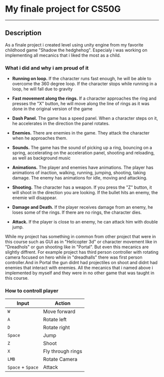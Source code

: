 # My finale project for CS50G

---

## Description

As a finale project i created level using unity engine from my favorite childhood game "Shadow the hedghehog". Especialy i was working on implementing all mecanics that i liked the most as a child.

### What i did and why i am proud of it

 - **Running on loop.** If the character runs fast enough, he will be able to overcome the 360 degree loop. If the character stops while running in a loop, he will fall due to gravity

 - **Fast movement along the rings.** If a character approaches the ring and presses the "X" button, he will move along the line of rings as it was done in the original version of the game

 - **Dash Panel.** The game has a speed panel. When a character steps on it, he accelerates in the direction the panel rotates.

 - **Enemies.** There are enemies in the game. They attack the character when he approaches them.

 - **Sounds.** The game has the sound of picking up a ring, bouncing on a spring, accelerating on the acceleration panel, shooting and reloading, as well as background music

 - **Animations.** The player and enemies have animations. The player has animations of inaction, walking, running, jumping, shooting, taking damage. The enemy has animations for idle, moving and attacking.

 - **Shooting.** The character has a weapon. If you press the "Z" button, it will shoot in the direction you are looking. If the bullet hits an enemy, the enemie will disappear.

 - **Damage and Death.** If the player receives damage from an enemy, he loses some of the rings. If there are no rings, the character dies.

 - **Attack.** If the player is close to an enemy, he can attack him with double jump.

While my project has something in common from other project that were in this course such as GUI as in "Helicopter 3d" or character movement like in "Dreadhols" or gun shooting like in "Portal". But even this mecanics are slightly diffrent. For example  project has third person controller with rotating camera focused on hero while in "dreadhalls" there was first person controller.And in Portal the gun didnt had projectiles on shoot and didnt had enemies that interact with enemies. All the mecanics that i named above i implemented by myself and they were in no other game that was taught in this course.

### How to controll player

| Input                    | Action                                   |
|--------------------------|------------------------------------------|
| `W`                      | Move forward                             |
| `A`                      | Rotate left                              |
| `D`                      | Rotate right                             |
| `Space`                  | Jump                                     |
| `Z`                      | Shoot                                    |
| `X`                      | Fly through rings                        |
| `LMB`                    | Rotate Camera                            |
| `Space` + `Space`        | Attack                                   |
